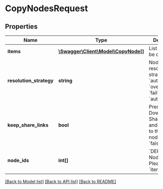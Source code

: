 # CopyNodesRequest

## Properties
Name | Type | Description | Notes
------------ | ------------- | ------------- | -------------
**items** | [**\Swagger\Client\Model\CopyNode[]**](CopyNode.md) | List of nodes to be copied | [optional] 
**resolution_strategy** | **string** | Node conflict resolution strategy: * &#x60;autorename&#x60; * &#x60;overwrite&#x60; * &#x60;fail&#x60;  (default: &#x60;autorename&#x60;) | [optional] 
**keep_share_links** | **bool** | Preserve Download Share Links and point them to the new node. (default: &#x60;false&#x60;) | [optional] 
**node_ids** | **int[]** | &#x60;DEPRECATED&#x60;: Node IDs Please use &#x60;items&#x60; instead. | [optional] 

[[Back to Model list]](../README.md#documentation-for-models) [[Back to API list]](../README.md#documentation-for-api-endpoints) [[Back to README]](../README.md)


